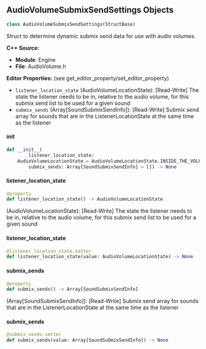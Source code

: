 ## AudioVolumeSubmixSendSettings Objects

```python
class AudioVolumeSubmixSendSettings(StructBase)
```

Struct to determine dynamic submix send data for use with audio volumes.

**C++ Source:**

- **Module**: Engine
- **File**: AudioVolume.h

**Editor Properties:** (see get_editor_property/set_editor_property)

- ``listener_location_state`` (AudioVolumeLocationState):  [Read-Write] The state the listener needs to be in, relative to the audio volume, for this submix send list to be used for a given sound
- ``submix_sends`` (Array[SoundSubmixSendInfo]):  [Read-Write] Submix send array for sounds that are in the ListenerLocationState at the same time as the listener

<a id="unreal.AudioVolumeSubmixSendSettings.__init__"></a>

#### __init__

```python
def __init__(
        listener_location_state:
    AudioVolumeLocationState = AudioVolumeLocationState.INSIDE_THE_VOLUME,
        submix_sends: Array[SoundSubmixSendInfo] = []) -> None
```

<a id="unreal.AudioVolumeSubmixSendSettings.listener_location_state"></a>

#### listener_location_state

```python
@property
def listener_location_state() -> AudioVolumeLocationState
```

(AudioVolumeLocationState):  [Read-Write] The state the listener needs to be in, relative to the audio volume, for this submix send list to be used for a given sound

<a id="unreal.AudioVolumeSubmixSendSettings.listener_location_state"></a>

#### listener_location_state

```python
@listener_location_state.setter
def listener_location_state(value: AudioVolumeLocationState) -> None
```

<a id="unreal.AudioVolumeSubmixSendSettings.submix_sends"></a>

#### submix_sends

```python
@property
def submix_sends() -> Array[SoundSubmixSendInfo]
```

(Array[SoundSubmixSendInfo]):  [Read-Write] Submix send array for sounds that are in the ListenerLocationState at the same time as the listener

<a id="unreal.AudioVolumeSubmixSendSettings.submix_sends"></a>

#### submix_sends

```python
@submix_sends.setter
def submix_sends(value: Array[SoundSubmixSendInfo]) -> None
```

<a id="unreal.SoundSubmixSendInfo"></a>